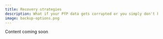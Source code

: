 ```yaml
---
title: Recovery strategies
description: What if your PfP data gets corrupted or you simply don't have access to your device? No reason to reset your passwords.
image: backup-options.png
---
```


Content coming soon

